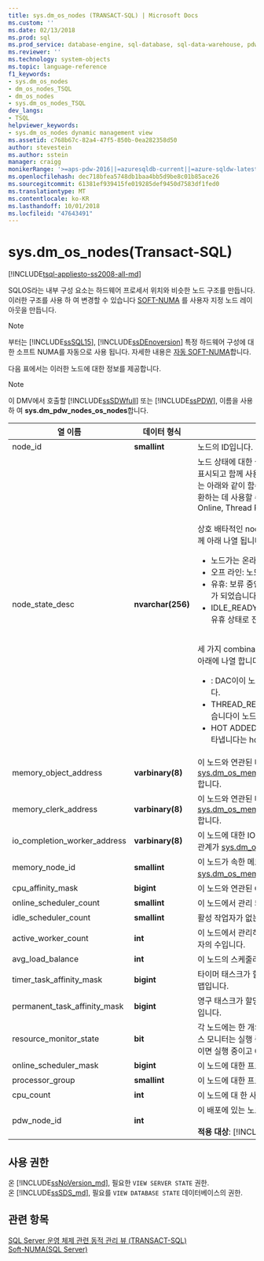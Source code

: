 ```yaml
---
title: sys.dm_os_nodes (TRANSACT-SQL) | Microsoft Docs
ms.custom: ''
ms.date: 02/13/2018
ms.prod: sql
ms.prod_service: database-engine, sql-database, sql-data-warehouse, pdw
ms.reviewer: ''
ms.technology: system-objects
ms.topic: language-reference
f1_keywords:
- sys.dm_os_nodes
- dm_os_nodes_TSQL
- dm_os_nodes
- sys.dm_os_nodes_TSQL
dev_langs:
- TSQL
helpviewer_keywords:
- sys.dm_os_nodes dynamic management view
ms.assetid: c768b67c-82a4-47f5-850b-0ea282358d50
author: stevestein
ms.author: sstein
manager: craigg
monikerRange: '>=aps-pdw-2016||=azuresqldb-current||=azure-sqldw-latest||>=sql-server-2016||=sqlallproducts-allversions||>=sql-server-linux-2017||=azuresqldb-mi-current'
ms.openlocfilehash: dec718bfea5748db1baa4bb5d9be8c01b85ace26
ms.sourcegitcommit: 61381ef939415fe019285def9450d7583df1fed0
ms.translationtype: MT
ms.contentlocale: ko-KR
ms.lasthandoff: 10/01/2018
ms.locfileid: "47643491"
---
```

# <a name="sysdmosnodes-transact-sql"></a>sys.dm_os_nodes(Transact-SQL)
[!INCLUDE[tsql-appliesto-ss2008-all-md](../../includes/tsql-appliesto-ss2008-all-md.md)]

SQLOS라는 내부 구성 요소는 하드웨어 프로세서 위치와 비슷한 노드 구조를 만듭니다. 이러한 구조를 사용 하 여 변경할 수 있습니다 [SOFT-NUMA](../../database-engine/configure-windows/soft-numa-sql-server.md) 를 사용자 지정 노드 레이아웃을 만듭니다.  

> [!NOTE]
> 부터는 [!INCLUDE[ssSQL15](../../includes/sssql15-md.md)], [!INCLUDE[ssDEnoversion](../../includes/ssdenoversion-md.md)] 특정 하드웨어 구성에 대 한 소프트 NUMA를 자동으로 사용 됩니다. 자세한 내용은 [자동 SOFT-NUMA](../../database-engine/configure-windows/soft-numa-sql-server.md#automatic-soft-numa)합니다.
  
다음 표에서는 이러한 노드에 대한 정보를 제공합니다.  
  
> [!NOTE]
> 이 DMV에서 호출할 [!INCLUDE[ssSDWfull](../../includes/sssdwfull-md.md)] 또는 [!INCLUDE[ssPDW](../../includes/sspdw-md.md)], 이름을 사용 하 여 **sys.dm_pdw_nodes_os_nodes**합니다.  
  
|열 이름|데이터 형식|Description|  
|-----------------|---------------|-----------------|  
|node_id|**smallint**|노드의 ID입니다.|  
|node_state_desc|**nvarchar(256)**|노드 상태에 대한 설명입니다. 함께 사용할 수 없는 값이 먼저 표시되고 함께 사용할 수 있는 값이 그 다음에 표시됩니다. 이는 아래와 같이 함수의 반환값을 데이터 프레임으로 바로 변환하는 데 사용할 수 있음을 나타냅니다.<br /> Online, Thread Resources Low, Lazy Preemptive<br /><br />상호 배타적인 node_state_desc 값이 4 개. 해당 설명과 함께 아래 나열 됩니다.<br /><ul><li>노드가는 온라인 상태 인지 온라인:<li>오프 라인: 노드는 오프 라인<li>유휴: 보류 중인 작업 요청이 없으면이 노드와 유휴 상태가 되었습니다.<li>IDLE_READY: 노드 이상 보류 중인 작업 요청이 있으며 유휴 상태로 진입할 준비가 되었습니다.</li></ul><br />세 가지 combinable node_state_desc 값을 설명과 함께 아래에 나열 합니다.<br /><ul><li>: DAC이이 노드에서 예약 됩니다를 [전용 관리 연결](../../database-engine/configure-windows/diagnostic-connection-for-database-administrators.md)합니다.<li>THREAD_RESOURCES_LOW: 새 스레드가 만들 수 있습니다이 노드에서 메모리 부족 상태로 인해.<li>HOT ADDED: 노드에 대 한 응답으로 추가 되었음을 나타냅니다는 hot add CPU 이벤트입니다.</li></ul>|  
|memory_object_address|**varbinary(8)**|이 노드와 연관된 메모리 개체의 주소입니다. 한 일 관계가 [sys.dm_os_memory_objects](../../relational-databases/system-dynamic-management-views/sys-dm-os-memory-objects-transact-sql.md).memory_object_address 합니다.|  
|memory_clerk_address|**varbinary(8)**|이 노드와 연관된 메모리 클럭의 주소입니다. 한 일 관계가 [sys.dm_os_memory_clerks](../../relational-databases/system-dynamic-management-views/sys-dm-os-memory-clerks-transact-sql.md).memory_clerk_address 합니다.|  
|io_completion_worker_address|**varbinary(8)**|이 노드에 대한 IO 완료가 할당된 작업자의 주소입니다. 한 일 관계가 [sys.dm_os_workers](../../relational-databases/system-dynamic-management-views/sys-dm-os-workers-transact-sql.md).worker_address 합니다.|  
|memory_node_id|**smallint**|이 노드가 속한 메모리 노드의 ID입니다. 다 대 일 관계가 [sys.dm_os_memory_nodes](../../relational-databases/system-dynamic-management-views/sys-dm-os-memory-nodes-transact-sql.md).memory_node_id 합니다.|  
|cpu_affinity_mask|**bigint**|이 노드와 연관된 CPU를 식별하는 비트맵입니다.|  
|online_scheduler_count|**smallint**|이 노드에서 관리 되는 온라인 스케줄러 수입니다.|  
|idle_scheduler_count|**smallint**|활성 작업자가 없는 온라인 스케줄러 수입니다.|  
|active_worker_count|**int**|이 노드에서 관리하는 모든 스케줄러에서 활성 상태인 작업자의 수입니다.|  
|avg_load_balance|**int**|이 노드의 스케줄러당 평균 태스크 수입니다.|  
|timer_task_affinity_mask|**bigint**|타이머 태스크가 할당될 수 있는 스케줄러를 식별하는 비트맵입니다.|  
|permanent_task_affinity_mask|**bigint**|영구 태스크가 할당될 수 있는 스케줄러를 식별하는 비트맵입니다.|  
|resource_monitor_state|**bit**|각 노드에는 한 개의 할당된 리소스 모니터가 있습니다. 리소스 모니터는 실행 중이거나 유휴 상태일 수 있습니다. 값이 1이면 실행 중이고 0이면 유휴 상태를 나타냅니다.|  
|online_scheduler_mask|**bigint**|이 노드에 대한 프로세스 선호도 마스크를 식별합니다.|  
|processor_group|**smallint**|이 노드에 대한 프로세서 그룹을 식별합니다.|  
|cpu_count |**int** |이 노드에 대 한 사용 가능한 Cpu의 수입니다. |
|pdw_node_id|**int**|이 배포에 있는 노드에 대 한 식별자입니다.<br /><br /> **적용 대상**: [!INCLUDE[ssSDWfull](../../includes/sssdwfull-md.md)], [!INCLUDE[ssPDW](../../includes/sspdw-md.md)]|  
  
## <a name="permissions"></a>사용 권한

온 [!INCLUDE[ssNoVersion_md](../../includes/ssnoversion-md.md)], 필요한 `VIEW SERVER STATE` 권한.   
온 [!INCLUDE[ssSDS_md](../../includes/sssds-md.md)], 필요를 `VIEW DATABASE STATE` 데이터베이스의 권한.   

## <a name="see-also"></a>관련 항목    
 [SQL Server 운영 체제 관련 동적 관리 뷰 &#40;TRANSACT-SQL&#41;](../../relational-databases/system-dynamic-management-views/sql-server-operating-system-related-dynamic-management-views-transact-sql.md)   
 [Soft-NUMA&#40;SQL Server&#41;](../../database-engine/configure-windows/soft-numa-sql-server.md)  
  
